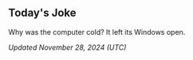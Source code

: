 ## Today's Joke
Why was the computer cold? It left its Windows open.

*Updated November 28, 2024 (UTC)*
